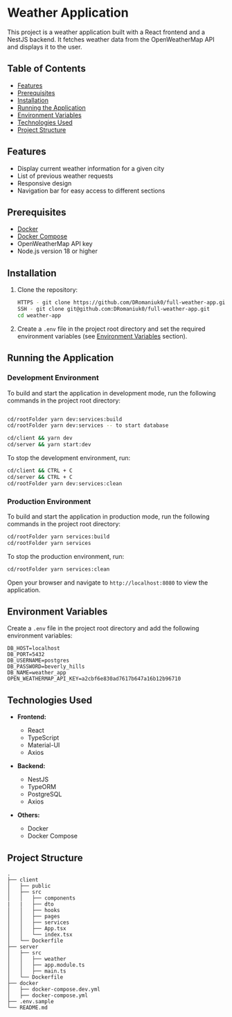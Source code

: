
# Weather Application

This project is a weather application built with a React frontend and a NestJS backend. It fetches weather data from the OpenWeatherMap API and displays it to the user.

## Table of Contents

- [Features](#features)
- [Prerequisites](#prerequisites)
- [Installation](#installation)
- [Running the Application](#running-the-application)
- [Environment Variables](#environment-variables)
- [Technologies Used](#technologies-used)
- [Project Structure](#project-structure)

## Features

- Display current weather information for a given city
- List of previous weather requests
- Responsive design
- Navigation bar for easy access to different sections

## Prerequisites

- [Docker](https://www.docker.com/get-started)
- [Docker Compose](https://docs.docker.com/compose/install/)
- OpenWeatherMap API key
- Node.js version 18 or higher

## Installation

1. Clone the repository:

    ```sh
    HTTPS - git clone https://github.com/DRomaniuk0/full-weather-app.git
    SSH - git clone git@github.com:DRomaniuk0/full-weather-app.git
    cd weather-app
    ```

2. Create a `.env` file in the project root directory and set the required environment variables (see [Environment Variables](#environment-variables) section).

## Running the Application

### Development Environment

To build and start the application in development mode, run the following commands in the project root directory:

```sh

cd/rootFolder yarn dev:services:build
cd/rootFolder yarn dev:services -- to start database

cd/client && yarn dev
cd/server && yarn start:dev

```

To stop the development environment, run:

```sh
cd/client && CTRL + C
cd/server && CTRL + C
cd/rootFolder yarn dev:services:clean
```

### Production Environment

To build and start the application in production mode, run the following commands in the project root directory:

```sh
cd/rootFolder yarn services:build
cd/rootFolder yarn services
```

To stop the production environment, run:

```sh
cd/rootFolder yarn services:clean
```

Open your browser and navigate to `http://localhost:8080` to view the application.

## Environment Variables

Create a `.env` file in the project root directory and add the following environment variables:

```env
DB_HOST=localhost
DB_PORT=5432
DB_USERNAME=postgres
DB_PASSWORD=beverly_hills
DB_NAME=weather_app
OPEN_WEATHERMAP_API_KEY=a2cbf6e830ad7617b647a16b12b96710
```

## Technologies Used

- **Frontend:**
  - React
  - TypeScript
  - Material-UI
  - Axios

- **Backend:**
  - NestJS
  - TypeORM
  - PostgreSQL
  - Axios

- **Others:**
  - Docker
  - Docker Compose

## Project Structure

```
.
├── client
│   ├── public
│   ├── src
│   │   ├── components
|   |   ├── dto
│   │   ├── hooks
│   │   ├── pages
│   │   ├── services
│   │   ├── App.tsx
│   │   └── index.tsx
│   └── Dockerfile
├── server
│   ├── src
│   │   ├── weather
│   │   ├── app.module.ts
│   │   ├── main.ts
│   └── Dockerfile
├── docker
│   ├── docker-compose.dev.yml
│   ├── docker-compose.yml
├── .env.sample
└── README.md
```
